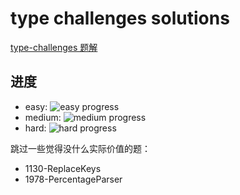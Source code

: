# type challenges solutions

[type-challenges 题解](https://github.com/type-challenges/type-challenges)

## 进度

- easy: ![easy progress](https://img.shields.io/badge/-13%2F13-green)
- medium: ![medium progress](https://img.shields.io/badge/-63%2F65-green)
- hard: ![hard progress](https://img.shields.io/badge/-12%2F33-green)

跳过一些觉得没什么实际价值的题：

- 1130-ReplaceKeys
- 1978-PercentageParser
